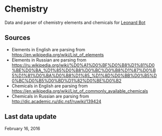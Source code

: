 # Сhemistry
Data and parser of chemistry elements and chemicals for [Leonard Bot](https://github.com/leonardbot/leonard)

## Sources
* Elements in English are parsing from https://en.wikipedia.org/wiki/List_of_elements
* Elements in Russian are parsing from https://ru.wikipedia.org/wiki/%D0%A1%D0%BF%D0%B8%D1%81%D0%BE%D0%BA_%D1%85%D0%B8%D0%BC%D0%B8%D1%87%D0%B5%D1%81%D0%BA%D0%B8%D1%85_%D1%8D%D0%BB%D0%B5%D0%BC%D0%B5%D0%BD%D1%82%D0%BE%D0%B2
* Chemicals in English are parsing from https://en.wikipedia.org/wiki/List_of_commonly_available_chemicals
* Chemicals in Russian are parsing from http://dic.academic.ru/dic.nsf/ruwiki/139424

## Last data update
February 16, 2016
